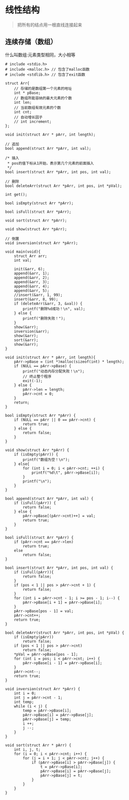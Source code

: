 # 线性结构 #

> 把所有的结点用一根直线连接起来

## 连续存储（数组） ##

什么叫数组:元素类型相同，大小相等

    # include <stdio.h>
    # include <malloc.h> // 包含了malloc函数
    # include <stdlib.h> // 包含了exit函数
    
    struct Arr{
    	// 存储的是数组第一个元素的地址
    	int * pBase;
    	// 数组所能容纳的最大元素的个数
    	int len;
    	// 当前数组有效元素的个数
    	int cnt;
    	// 自动增长因子
    	// int increment;
    };
    
    void init(struct Arr * pArr, int length);
    
    // 追加
    bool append(struct Arr *pArr, int val);
    
    /* 插入
     * pos的值下标从1开始，表示第几个元素的前面插入
     */
    bool insert(struct Arr *pArr, int pos, int val);
    
    // 删除
    bool deleteArr(struct Arr *pArr, int pos, int *pVal);
    
    int get();
    
    bool isEmpty(struct Arr *pArr);
    
    bool isFull(struct Arr *pArr);
    
    void sort(struct Arr *pArr);
    
    void show(struct Arr *pArr);
    
    // 倒置
    void inversion(struct Arr *pArr);
    
    void main(void){
    	struct Arr arr;
    	int val;
    
    	init(&arr, 6);
    	append(&arr, 1);
    	append(&arr, 2);
    	append(&arr, 3);
    	append(&arr, 4);
    	append(&arr, 5);
    	//insert(&arr, 1, 99);
    	insert(&arr, 8, 99);
    	if (deleteArr(&arr, 3, &val)) {
    		printf("删除%d成功！\n", val);
    	} else {
    		printf("删除失败！");
    	}
    	show(&arr);
    	inversion(&arr);
    	show(&arr);
    	sort(&arr);
    	show(&arr);
    }
    
    void init(struct Arr * pArr, int length){
    	pArr->pBase = (int *)malloc(sizeof(int) * length);
    	if (NULL == pArr->pBase) {
    		printf("动态内存分配失败！\n");
    		// 终止整个程序
    		exit(-1);
    	} else {
    		pArr->len = length;
    		pArr->cnt = 0;
    	}
    	return;
    }
    
    bool isEmpty(struct Arr *pArr) {
    	if (NULL == pArr || 0 == pArr->cnt) {
    		return true;
    	} else {
    		return false;
    	}
    }
    
    void show(struct Arr *pArr) {
    	if (isEmpty(pArr)) {
    		printf("数组为空！\n");
    	} else{
    		for (int i = 0; i < pArr->cnt; ++i) {
    			printf("%d\t", pArr->pBase[i]);
    		}
    		printf("\n");
    	}
    }
    
    bool append(struct Arr *pArr, int val) {
    	if (isFull(pArr)) {
    		return false;
    	} else {
    		pArr->pBase[(pArr->cnt)++] = val;
			return true;
    	}
    }
    
    bool isFull(struct Arr *pArr) {
    	if (pArr->cnt == pArr->len)
    		return true;
    	else
    		return false;
    }
    
    bool insert(struct Arr *pArr, int pos, int val) {
    	if (isFull(pArr)){
    		return false;
    	}
    	if (pos < 1 || pos > pArr->cnt + 1) {
    		return false;
    	}
    	for (int i = pArr->cnt - 1; i >= pos - 1; i--) {
    		pArr->pBase[i + 1] = pArr->pBase[i];
    	}
    	pArr->pBase[pos - 1] = val;
    	pArr->cnt++;
    	return true;
    }
    
    bool deleteArr(struct Arr *pArr, int pos, int *pVal) {
    	if (isEmpty(pArr))
    		return false;
    	if (pos < 1 || pos > pArr->cnt)
    		return false;
    	*pVal = pArr->pBase[pos - 1];
    	for (int i = pos; i < pArr->cnt; i++) {
    		pArr->pBase[i - 1] = pArr->pBase[i];
    	}
    	pArr->cnt--;
    	return true;
    }
    
    void inversion(struct Arr *pArr) {
    	int i = 0;
    	int j = pArr->cnt - 1;
    	int temp;
    	while (i < j) {
    		temp = pArr->pBase[i];
    		pArr->pBase[i] = pArr->pBase[j];
    		pArr->pBase[j] = temp;
    		i ++;
    		j --;
    	}
    }
    
    void sort(struct Arr * pArr) {
    	int i, j, t;
    	for (i = 0; i < pArr->cnt; i++) {
    		for (j = i + 1; j < pArr->cnt; j++) {
    			if (pArr->pBase[i] > pArr->pBase[j]) {
    				t = pArr->pBase[i];
    				pArr->pBase[i] = pArr->pBase[j];
    				pArr->pBase[j] = t;
    			}
    		}
    	}
    }